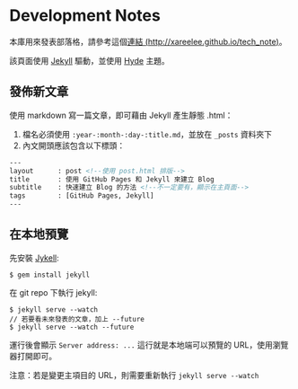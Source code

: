 # Development Notes

本庫用來發表部落格，請參考這個[連結 (http://xareelee.github.io/tech_note)](http://xareelee.github.io/tech_note)。

該頁面使用 [Jekyll](http://jekyllrb.com) 驅動，並使用 [Hyde](https://github.com/poole/hyde) 主題。

## 發佈新文章

使用 markdown 寫一篇文章，即可藉由 Jekyll 產生靜態 .html：

1. 檔名必須使用 `:year-:month-:day-:title.md`，並放在 `_posts` 資料夾下
2. 內文開頭應該包含以下標頭：

```html
---
layout      : post <!--使用 post.html 排版-->
title       : 使用 GitHub Pages 和 Jekyll 來建立 Blog
subtitle    : 快速建立 Blog 的方法 <!--不一定要有，顯示在主頁面-->
tags        : [GitHub Pages, Jekyll]
---
```

## 在本地預覽

先安裝 [Jykell](https://jekyllrb.com/docs/installation/):

```shell
$ gem install jekyll
```

在 git repo 下執行 jekyll:

```shell
$ jekyll serve --watch
// 若要看未來發表的文章，加上 --future
$ jekyll serve --watch --future
```

運行後會顯示 `Server address: ...` 這行就是本地端可以預覽的 URL，使用瀏覽器打開即可。

注意：若是變更主項目的 URL，則需要重新執行 `jekyll serve --watch`